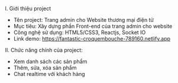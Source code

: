 I. Giới thiệu project
- Tên project: Trang admin cho Website thương mại điện tử
- Mục tiêu: Xây dựng phần Front-end của trang admin cho website
- Công nghệ sử dụng: HTML5/CSS3, Reactjs, Socket IO
- Link demo: https://fantastic-croquembouche-789160.netlify.app

II. Chức năng chính của project:
- Xem danh sách các sản phẩm
- Thêm, sửa, xóa sản phẩm
- Chat realtime với khách hàng 
